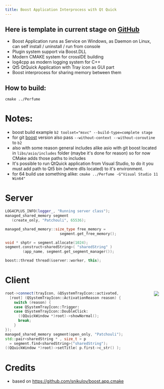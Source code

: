 ```yaml
---
title: Boost Application Interprocess with Qt Quick
---
```


Here is template in current stage on [GitHub](https://github.com/Heather/Perfume)
---------------------------------------------

 - Boost Application runs as Service on Windows, as Daemon on Linux, can self install / uninstall / run from console
 - Plugin system support via Boost.DLL
 - Modern CMAKE system for crossIDE building
 - log4cpp as modern logging system for C++
 - Qt5 QtQuick Application with Tray icon as GUI part
 - Boost interprocess for sharing memory between them

How to build:
-------------

``` shell
cmake ../Perfume
```

Notes:
======

 - boost build example `b2 toolset="msvc" --build-type=complete stage`
 - for git [boost](https://github.com/boostorg/boost) version also pass `--without-context --without-coroutine` to `b2`
 - also with some reason general includes alike asio with git boost located in `libs/asio/includes` folder (maybe it's done for reason) so for now CMake adds those paths to includes
 - It's possible to run QtQuick application from Visual Studio, to do it you must add path to Qt5 bin (where dlls located) to it's environment.
 - for 64 build use something alike: `cmake ../Perfume -G"Visual Studio 11 Win64"`

Server
======

``` cpp
LOG4CPLUS_INFO(logger_, "Running server class");
managed_shared_memory segment
   (create_only, "Patchouli", 65536);

managed_shared_memory::size_type free_memory = 
                         segment.get_free_memory();

void * shptr = segment.allocate(1024);
segment.construct<sharedString>( "sharedString" )
        (app_name, segment.get_segment_manager());

boost::thread thread(&server::worker, this);
```

Client
======

<img align="right" src="http://cdn.flaticon.com/png/256/33804.png">

``` cpp
root->connect(trayIcon, &QSystemTrayIcon::activated,
  [root] (QSystemTrayIcon::ActivationReason reason) {
    switch (reason) {
    case QSystemTrayIcon::Trigger:
    case QSystemTrayIcon::DoubleClick:
      ((QQuickWindow *)root)->showNormal();
      break;
    }
});
managed_shared_memory segment(open_only, "Patchouli");
std::pair<sharedString * , size_t > p
  = segment.find<sharedString>("sharedString");
((QQuickWindow *)root)->setTitle( p.first->c_str() );
```

Credits
=======

 - based on https://github.com/snikulov/boost.app.cmake
